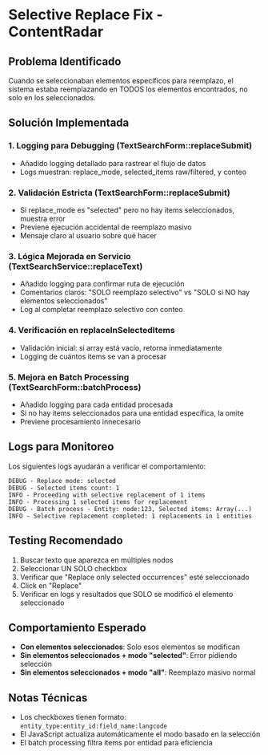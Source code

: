# Selective Replace Fix - ContentRadar

## Problema Identificado
Cuando se seleccionaban elementos específicos para reemplazo, el sistema estaba reemplazando en TODOS los elementos encontrados, no solo en los seleccionados.

## Solución Implementada

### 1. Logging para Debugging (TextSearchForm::replaceSubmit)
- Añadido logging detallado para rastrear el flujo de datos
- Logs muestran: replace_mode, selected_items raw/filtered, y conteo

### 2. Validación Estricta (TextSearchForm::replaceSubmit)
- Si replace_mode es "selected" pero no hay items seleccionados, muestra error
- Previene ejecución accidental de reemplazo masivo
- Mensaje claro al usuario sobre qué hacer

### 3. Lógica Mejorada en Servicio (TextSearchService::replaceText)
- Añadido logging para confirmar ruta de ejecución
- Comentarios claros: "SOLO reemplazo selectivo" vs "SOLO si NO hay elementos seleccionados"
- Log al completar reemplazo selectivo con conteo

### 4. Verificación en replaceInSelectedItems
- Validación inicial: si array está vacío, retorna inmediatamente
- Logging de cuántos items se van a procesar

### 5. Mejora en Batch Processing (TextSearchForm::batchProcess)
- Añadido logging para cada entidad procesada
- Si no hay items seleccionados para una entidad específica, la omite
- Previene procesamiento innecesario

## Logs para Monitoreo

Los siguientes logs ayudarán a verificar el comportamiento:

```
DEBUG - Replace mode: selected
DEBUG - Selected items count: 1
INFO - Proceeding with selective replacement of 1 items
INFO - Processing 1 selected items for replacement
DEBUG - Batch process - Entity: node:123, Selected items: Array(...)
INFO - Selective replacement completed: 1 replacements in 1 entities
```

## Testing Recomendado

1. Buscar texto que aparezca en múltiples nodos
2. Seleccionar UN SOLO checkbox
3. Verificar que "Replace only selected occurrences" esté seleccionado
4. Click en "Replace"
5. Verificar en logs y resultados que SOLO se modificó el elemento seleccionado

## Comportamiento Esperado

- **Con elementos seleccionados**: Solo esos elementos se modifican
- **Sin elementos seleccionados + modo "selected"**: Error pidiendo selección
- **Sin elementos seleccionados + modo "all"**: Reemplazo masivo normal

## Notas Técnicas

- Los checkboxes tienen formato: `entity_type:entity_id:field_name:langcode`
- El JavaScript actualiza automáticamente el modo basado en la selección
- El batch processing filtra items por entidad para eficiencia